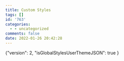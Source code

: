 ```yaml
---
title: Custom Styles
tags: []
id: '763'
categories:
  - - uncategorized
comments: false
date: 2022-01-26 20:42:28
---
```


{"version": 2, "isGlobalStylesUserThemeJSON": true }